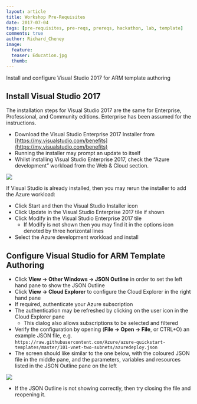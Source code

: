 ```yaml
---
layout: article
title: Workshop Pre-Requisites
date: 2017-07-04
tags: [pre-requisites, pre-reqs, prereqs, hackathon, lab, template]
comments: true
author: Richard_Cheney
image:
  feature: 
  teaser: Education.jpg
  thumb: 
---
```

Install and configure Visual Studio 2017 for ARM template authoring

## Install Visual Studio 2017

The installation steps for Visual Studio 2017 are the same for Enterprise, Professional, and Community editions.  Enterprise has been assumed for the instructions.
*	Download the Visual Studio Enterprise 2017 Installer from [https://my.visualstudio.com/benefits](https://my.visualstudio.com/benefits)
*	Running the installer may prompt an update to itself
*	Whilst installing Visual Studio Enterprise 2017, check the “Azure development” workload from the Web & Cloud section.

![](../images/vs2017Workload.png)

If Visual Studio is already installed, then you may rerun the installer to add the Azure workload:
*	Click Start and then the Visual Studio Installer icon
*	Click Update in the Visual Studio Enterprise 2017 tile if shown
*	Click Modify in the Visual Studio Enterprise 2017 tile
    *	If Modify is not shown then you may find it in the options icon denoted by three horizontal lines
*	Select the Azure development workload and install

## Configure Visual Studio for ARM Template Authoring

*	Click __View -> Other Windows -> JSON Outline__ in order to set the left hand pane to show the JSON Outline
*	Click __View -> Cloud Explorer__ to configure the Cloud Explorer in the right hand pane
*	If required, authenticate your Azure subscription
*	The authentication may be refreshed by clicking on the user icon in the Cloud Explorer pane 
    * This dialog also allows subscriptions to be selected and filtered
*	Verify the configuration by opening (__File -> Open -> File__, or CTRL+O) an example JSON file, e.g. `https://raw.githubusercontent.com/Azure/azure-quickstart-templates/master/101-vnet-two-subnets/azuredeploy.json` 
*	The screen should like similar to the one below, with the coloured JSON file in the middle pane, and the parameters, variables and resources listed in the JSON Outline pane on the left 

![](../images/vs2017Configure.png) 

*	If the JSON Outline is not showing correctly, then try closing the file and reopening it.

